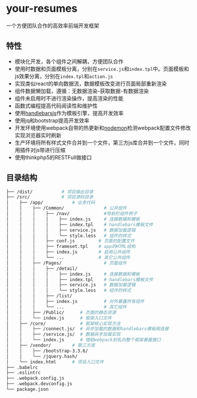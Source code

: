 # your-resumes
一个方便团队合作的高效率前端开发框架

## 特性

-   模块化开发，各个组件之间解耦，方便团队合作
-   使用时数据和页面模板分离，分别在`service.js`和`index.tpl`中。页面模板和js效果分离，分别在`index.tpl`和`action.js`
-   实现类似react的单向数据流，数据模板改变进行页面局部重新渲染
-   组件数据懒加载，遵循：无数据渲染-获取数据-有数据渲染
-   组件未启用时不进行渲染操作，提高渲染的性能
-   函数式编程提高代码阅读性和维护性
-   使用[handlebarsjs](http://handlebarsjs.com/)作为模板引擎，提高开发效率
-   使用jq和bootstrap提高开发效率
-   开发环境使用webpack自带的热更新和[nodemon](https://github.com/remy/nodemon#nodemon)检测webpack配置文件修改实现浏览器实时刷新
-   生产环境将所有样式文件合并到一个文件，第三方js库合并到一个文件，同时用插件对js带进行压缩
-   使用thinkphp5的RESTFull做接口

## 目录结构

```bash
├── /dist/           # 项目输出目录
├── /src/            # 项目源码目录
│    ├── /app/           # 业务代码
│    │    ├── /Common/               # 公共组件
│    │    │    ├── /nav/             #导航栏组件例子
│    │    │    │    ├── index.js     # 连接数据和模板
│    │    │    │    ├── index.tpl    # handlebars模板文件
│    │    │    │    ├── service.js   # 数据加载逻辑
│    │    │    │    └── style.less   # 组件的样式
│    │    │    ├── conf.js         # 页面的配置文件
│    │    │    ├── frameset.tpl    # app的HTML结构
│    │    │    ├── index.js        # 启用公共组件
│    │    │    └── ...             # 其它公共组件
│    │    ├── /Pages/                # 页面组件
│    │    │    ├── /detail/
│    │    │    │    ├── index.js     # 连接数据和模板
│    │    │    │    ├── index.tpl    # handlebars模板文件
│    │    │    │    ├── service.js   # 数据加载逻辑
│    │    │    │    └── style.less   # 组件的样式
│    │    │    ├── /list/
│    │    │    ├── index.js          # 对外暴露所有组件
│    │    │    └── ...               # 其它组件
│    │    ├── /Public/      # 页面的静态资源
│    │    └── index.js      # 框架入口文件
│    ├── /core/             # 框架核心实现方法
│    │    ├── /connect.js/  # 异步加载的数据和handlebars模板相连接
│    │    ├── /service.js/  # 数据异步加载实现
│    │    └── index.js      # 借助webpack别名向整个框架暴露接口
│    ├── /vendor/        # 第三方库
│    │    ├── /bootstrap-3.3.6/
│    │    └── /jquery.hash/
│    └── index.html      # 项目入口文件
├── .babelrc
├── .eslintrc
├── .webpack.config.js
├── .webpack.devconfig.js
└── package.json
```
